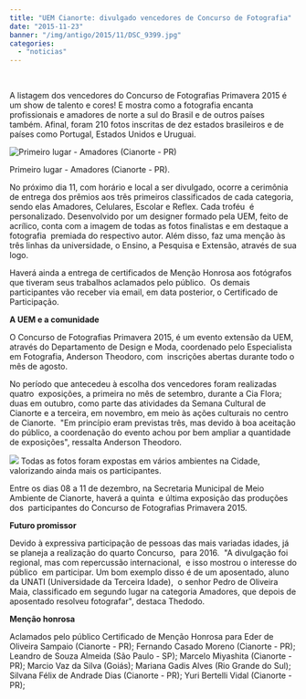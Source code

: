 ```yaml
---
title: "UEM Cianorte: divulgado vencedores de Concurso de Fotografia"
date: "2015-11-23"
banner: "/img/antigo/2015/11/DSC_9399.jpg"
categories: 
  - "noticias"
---
```





 

A listagem dos vencedores do Concurso de Fotografias Primavera 2015 é um show de talento e cores! E mostra como a fotografia encanta profissionais e amadores de norte a sul do Brasil e de outros países também. Afinal, foram 210 fotos inscritas de dez estados brasileiros e de países como Portugal, Estados Unidos e Uruguai.

<!--more-->


![Primeiro lugar - Amadores (Cianorte - PR)](/img/antigo/2015/11/Amador-1-lugar-e1448320844776.jpg) 

Primeiro lugar - Amadores (Cianorte - PR).

No próximo dia 11, com horário e local a ser divulgado, ocorre a cerimônia de entrega dos prêmios aos três primeiros classificados de cada categoria, sendo elas Amadores, Celulares, Escolar e Reflex. Cada troféu  é personalizado. Desenvolvido por um designer formado pela UEM, feito de acrílico, conta com a imagem de todas as fotos finalistas e em destaque a fotografia  premiada do respectivo autor. Além disso, faz uma menção às três linhas da universidade, o Ensino, a Pesquisa e Extensão, através de sua logo.

Haverá ainda a entrega de certificados de Menção Honrosa aos fotógrafos que tiveram seus trabalhos aclamados pelo público.  Os demais participantes vão receber via email, em data posterior, o Certificado de Participação.

**A UEM e a comunidade**

O Concurso de Fotografias Primavera 2015, é um evento extensão da UEM, através do Departamento de Design e Moda, coordenado pelo Especialista em Fotografia, Anderson Theodoro, com  inscrições abertas durante todo o mês de agosto.

No período que antecedeu à escolha dos vencedores foram realizadas quatro  exposições, a primeira no mês de setembro, durante a Cia Flora; duas em outubro, como parte das atividades da Semana Cultural de Cianorte e a terceira, em novembro, em meio às ações culturais no centro de Cianorte.  "Em princípio eram previstas três, mas devido à boa aceitação do público, a coordenação do evento achou por bem ampliar a quantidade de exposições", ressalta Anderson Theodoro.

![](/img/antigo/2015/11/DSC_9399.jpg) 
Todas as fotos foram expostas em vários ambientes na Cidade, valorizando ainda mais os participantes.

Entre os dias 08 a 11 de dezembro, na Secretaria Municipal de Meio Ambiente de Cianorte, haverá a quinta  e última exposição das produções dos  participantes do Concurso de Fotografias Primavera 2015.

**Futuro promissor**

Devido à expressiva participação de pessoas das mais variadas idades, já se planeja a realização do quarto Concurso,  para 2016.  "A divulgação foi regional, mas com repercussão internacional,  e isso mostrou o interesse do público  em participar. Um bom exemplo disso é de um aposentado, aluno da UNATI (Universidade da Terceira Idade),  o senhor Pedro de Oliveira Maia, classificado em segundo lugar na categoria Amadores, que depois de aposentado resolveu fotografar", destaca Thedodo.

**Menção honrosa**

Aclamados pelo público Certificado de Menção Honrosa para Eder de Oliveira Sampaio (Cianorte - PR); Fernando Casado Moreno (Cianorte - PR); Leandro de Souza Almeida (São Paulo - SP); Marcelo Miyashita (Cianorte - PR); Marcio Vaz da Silva (Goiás); Mariana Gadis Alves (Rio Grande do Sul); Silvana Félix de Andrade Dias (Cianorte - PR); Yuri Bertelli Vidal (Cianorte - PR);
